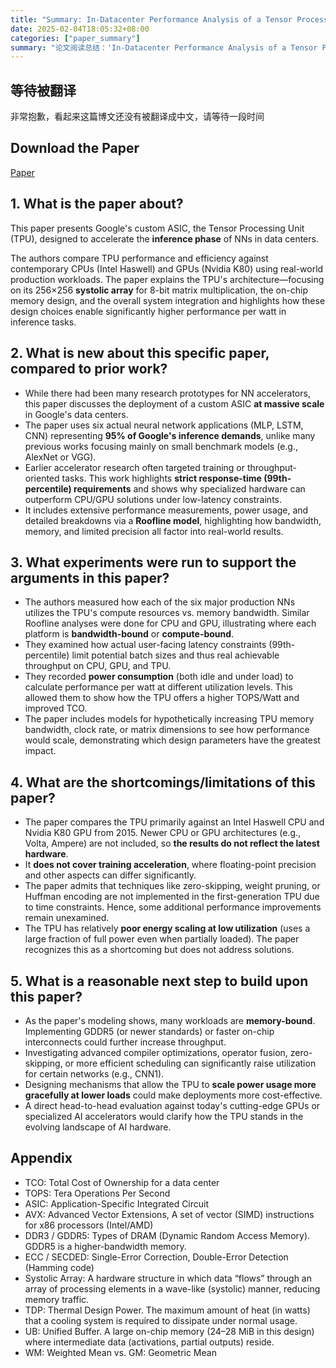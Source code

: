 ```yaml
---
title: "Summary: In-Datacenter Performance Analysis of a Tensor Processing Unit"
date: 2025-02-04T18:05:32+08:00
categories: ["paper_summary"]
summary: "论文阅读总结：'In-Datacenter Performance Analysis of a Tensor Processing Unit'"
---
```


## 等待被翻译

非常抱歉，看起来这篇博文还没有被翻译成中文，请等待一段时间

## Download the Paper

[Paper](https://arxiv.org/pdf/1704.04760)

## 1. What is the paper about?

This paper presents Google's custom ASIC, the Tensor Processing Unit (TPU), designed to accelerate the **inference phase** of NNs in data centers.

The authors compare TPU performance and efficiency against contemporary CPUs (Intel Haswell) and GPUs (Nvidia K80) using real-world production workloads. The paper explains the TPU's architecture—focusing on its 256×256 **systolic array** for 8-bit matrix multiplication, the on-chip memory design, and the overall system integration and highlights how these design choices enable significantly higher performance per watt in inference tasks.

## 2. What is new about this specific paper, compared to prior work?

- While there had been many research prototypes for NN accelerators, this paper discusses the deployment of a custom ASIC **at massive scale** in Google's data centers.
- The paper uses six actual neural network applications (MLP, LSTM, CNN) representing **95% of Google's inference demands**, unlike many previous works focusing mainly on small benchmark models (e.g., AlexNet or VGG).
- Earlier accelerator research often targeted training or throughput-oriented tasks. This work highlights **strict response-time (99th-percentile) requirements** and shows why specialized hardware can outperform CPU/GPU solutions under low-latency constraints.
- It includes extensive performance measurements, power usage, and detailed breakdowns via a **Roofline model**, highlighting how bandwidth, memory, and limited precision all factor into real-world results.

## 3. What experiments were run to support the arguments in this paper?

- The authors measured how each of the six major production NNs utilizes the TPU's compute resources vs. memory bandwidth. Similar Roofline analyses were done for CPU and GPU, illustrating where each platform is **bandwidth-bound** or **compute-bound**.
- They examined how actual user-facing latency constraints (99th-percentile) limit potential batch sizes and thus real achievable throughput on CPU, GPU, and TPU.
- They recorded **power consumption** (both idle and under load) to calculate performance per watt at different utilization levels. This allowed them to show how the TPU offers a higher TOPS/Watt and improved TCO.
- The paper includes models for hypothetically increasing TPU memory bandwidth, clock rate, or matrix dimensions to see how performance would scale, demonstrating which design parameters have the greatest impact.

## 4. What are the shortcomings/limitations of this paper?

- The paper compares the TPU primarily against an Intel Haswell CPU and Nvidia K80 GPU from 2015. Newer CPU or GPU architectures (e.g., Volta, Ampere) are not included, so **the results do not reflect the latest hardware**.
- It **does not cover training acceleration**, where floating-point precision and other aspects can differ significantly.
- The paper admits that techniques like zero-skipping, weight pruning, or Huffman encoding are not implemented in the first-generation TPU due to time constraints. Hence, some additional performance improvements remain unexamined.
- The TPU has relatively **poor energy scaling at low utilization** (uses a large fraction of full power even when partially loaded). The paper recognizes this as a shortcoming but does not address solutions.

## 5. What is a reasonable next step to build upon this paper?

- As the paper's modeling shows, many workloads are **memory-bound**. Implementing GDDR5 (or newer standards) or faster on-chip interconnects could further increase throughput.
- Investigating advanced compiler optimizations, operator fusion, zero-skipping, or more efficient scheduling can significantly raise utilization for certain networks (e.g., CNN1).
- Designing mechanisms that allow the TPU to **scale power usage more gracefully at lower loads** could make deployments more cost-effective.
- A direct head-to-head evaluation against today's cutting-edge GPUs or specialized AI accelerators would clarify how the TPU stands in the evolving landscape of AI hardware.

## Appendix

- TCO: Total Cost of Ownership for a data center
- TOPS: Tera Operations Per Second
- ASIC: Application-Specific Integrated Circuit
- AVX: Advanced Vector Extensions, A set of vector (SIMD) instructions for x86 processors (Intel/AMD)
- DDR3 / GDDR5: Types of DRAM (Dynamic Random Access Memory). GDDR5 is a higher-bandwidth memory.
- ECC / SECDED: Single-Error Correction, Double-Error Detection (Hamming code)
- Systolic Array: A hardware structure in which data “flows” through an array of processing elements in a wave-like (systolic) manner, reducing memory traffic.
- TDP: Thermal Design Power. The maximum amount of heat (in watts) that a cooling system is required to dissipate under normal usage.
- UB: Unified Buffer. A large on-chip memory (24–28 MiB in this design) where intermediate data (activations, partial outputs) reside.
- WM: Weighted Mean vs. GM: Geometric Mean
